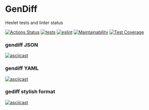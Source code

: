 # GenDiff

Hexlet tests and linter status

[![Actions Status](https://github.com/c0rnoTa/frontend-project-46/actions/workflows/hexlet-check.yml/badge.svg)](https://github.com/c0rnoTa/frontend-project-46/actions)
[![tests](https://github.com/c0rnoTa/frontend-project-46/actions/workflows/tests.yml/badge.svg)](https://github.com/c0rnoTa/frontend-project-46/actions/workflows/tests.yml)
[![eslint](https://github.com/c0rnoTa/frontend-project-46/actions/workflows/linter.yml/badge.svg)](https://github.com/c0rnoTa/frontend-project-46/actions/workflows/linter.yml)
[![Maintainability](https://api.codeclimate.com/v1/badges/3a2cbf12eabe0fcc1378/maintainability)](https://codeclimate.com/github/c0rnoTa/frontend-project-46/maintainability)
[![Test Coverage](https://api.codeclimate.com/v1/badges/3a2cbf12eabe0fcc1378/test_coverage)](https://codeclimate.com/github/c0rnoTa/frontend-project-46/test_coverage)

### gendiff JSON
[![asciicast](https://asciinema.org/a/pdqEddzfdDvZAP65OwI6L2dgb.svg)](https://asciinema.org/a/pdqEddzfdDvZAP65OwI6L2dgb)

### gendiff YAML
[![asciicast](https://asciinema.org/a/z2GoaBOrr2qreDEuJbkAtDUET.svg)](https://asciinema.org/a/z2GoaBOrr2qreDEuJbkAtDUET)

### gediff stylish format
[![asciicast](https://asciinema.org/a/nyquPJyGNoQgQf1LF0c63cGa4.svg)](https://asciinema.org/a/nyquPJyGNoQgQf1LF0c63cGa4)
